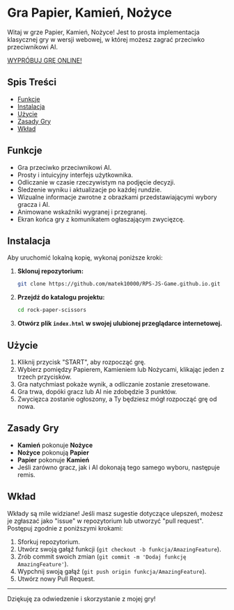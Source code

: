 # Gra Papier, Kamień, Nożyce

Witaj w grze Papier, Kamień, Nożyce! Jest to prosta implementacja klasycznej gry w wersji webowej, w której możesz zagrać przeciwko przeciwnikowi AI.

[WYPRÓBUJ GRĘ ONLINE!](https://matek10000.github.io/RPS-JS-Game.github.io/)


## Spis Treści

- [Funkcje](#funkcje)
- [Instalacja](#instalacja)
- [Użycie](#użycie)
- [Zasady Gry](#zasady-gry)
- [Wkład](#wkład)

## Funkcje

- Gra przeciwko przeciwnikowi AI.
- Prosty i intuicyjny interfejs użytkownika.
- Odliczanie w czasie rzeczywistym na podjęcie decyzji.
- Śledzenie wyniku i aktualizacje po każdej rundzie.
- Wizualne informacje zwrotne z obrazkami przedstawiającymi wybory gracza i AI.
- Animowane wskaźniki wygranej i przegranej.
- Ekran końca gry z komunikatem ogłaszającym zwycięzcę.

## Instalacja

Aby uruchomić lokalną kopię, wykonaj poniższe kroki:

1. **Sklonuj repozytorium:**
    ```sh
    git clone https://github.com/matek10000/RPS-JS-Game.github.io.git
    ```
2. **Przejdź do katalogu projektu:**
    ```sh
    cd rock-paper-scissors
    ```
3. **Otwórz plik `index.html` w swojej ulubionej przeglądarce internetowej.**

## Użycie

1. Kliknij przycisk "START", aby rozpocząć grę.
2. Wybierz pomiędzy Papierem, Kamieniem lub Nożycami, klikając jeden z trzech przycisków.
3. Gra natychmiast pokaże wynik, a odliczanie zostanie zresetowane.
4. Gra trwa, dopóki gracz lub AI nie zdobędzie 3 punktów.
5. Zwycięzca zostanie ogłoszony, a Ty będziesz mógł rozpocząć grę od nowa.

## Zasady Gry

- **Kamień** pokonuje **Nożyce**
- **Nożyce** pokonują **Papier**
- **Papier** pokonuje **Kamień**
- Jeśli zarówno gracz, jak i AI dokonają tego samego wyboru, następuje remis.

## Wkład

Wkłady są mile widziane! Jeśli masz sugestie dotyczące ulepszeń, możesz je zgłaszać jako "issue" w repozytorium lub utworzyć "pull request". Postępuj zgodnie z poniższymi krokami:

1. Sforkuj repozytorium.
2. Utwórz swoją gałąź funkcji (`git checkout -b funkcja/AmazingFeature`).
3. Zrób commit swoich zmian (`git commit -m 'Dodaj funkcję AmazingFeature'`).
4. Wypchnij swoją gałąź (`git push origin funkcja/AmazingFeature`).
5. Utwórz nowy Pull Request.

---

Dziękuję za odwiedzenie i skorzystanie z mojej gry!
